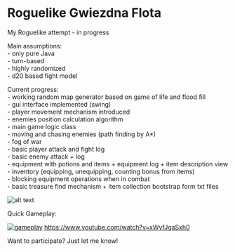 # Roguelike Gwiezdna Flota

My Roguelike attempt - in progress

Main assumptions: <br>
    - only pure Java <br>
    - turn-based <br>
    - highly randomized <br>
    - d20 based fight model
 
Current progress: <br>
    - working random map generator based on game of life and flood fill <br>
    - gui interface implemented (swing) <br>
    - player movement mechanism introduced <br>
    - enemies position calculation algorithm <br>
    - main game logic class <br>
    - moving and chasing enemies (path finding by A*) <br>
    - fog of war <br>
    - basic player attack and fight log <br>
    - basic enemy attack + log <br>
    - equipment with potions and items + equipment log + item description view <br>
    - inventory (equipping, unequipping, counting bonus from items) <br>
    - blocking equipment operations when in combat <br>
    - basic treasure find mechanism + item collection bootstrap form txt files <br>



![alt text](https://i.imgur.com/ViMCnhe.png)

Quick Gameplay:

[![gameplay](https://i.imgur.com/kkwqnZW.png?1)](https://www.youtube.com/watch?v=xWyfJgaSxh0 "Click to watch gameplay!")
https://www.youtube.com/watch?v=xWyfJgaSxh0

Want to participate? Just let me know!
